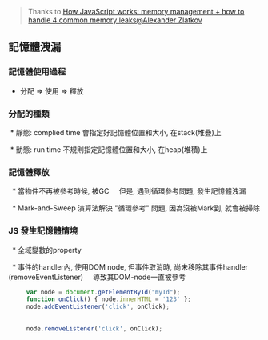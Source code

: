> Thanks to [How JavaScript works: memory management + how to handle 4 common memory leaks@Alexander Zlatkov](https://blog.sessionstack.com/how-javascript-works-memory-management-how-to-handle-4-common-memory-leaks-3f28b94cfbec)
   


## 記憶體洩漏

 ### 記憶體使用過程

  * 分配 => 使用 => 釋放

 ### 分配的種類
 
  * 靜態: complied time 會指定好記憶體位置和大小, 在stack(堆疊)上
  
  * 動態: run time 不規則指定記憶體位置和大小, 在heap(堆積)上

 ### 記憶體釋放
   
    * 當物件不再被參考時候, 被GC
     但是, 遇到循環參考問題, 發生記憶體洩漏
     
    * Mark-and-Sweep 演算法解決 "循環參考" 問題, 因為沒被Mark到, 就會被掃除


 ### JS 發生記憶體情境
 
   * 全域變數的property
   
   
   * 事件的handler內, 使用DOM node, 但事件取消時, 尚未移除其事件handler (removeEventListener)
     導致其DOM-node一直被參考
     
     
     
```js
     var node = document.getElementById("myId");
     function onClick() { node.innerHTML = '123' };
     node.addEventListener('click', onClick);

     
     node.removeListener('click', onClick);    
```
